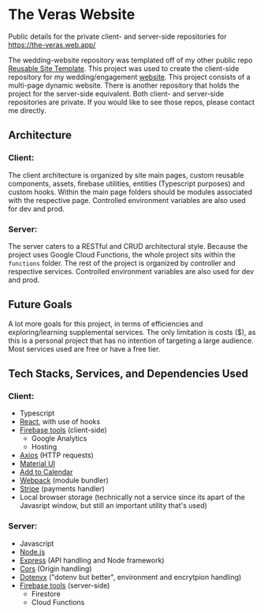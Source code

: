 # The Veras Website
Public details for the private client- and server-side repositories for https://the-veras.web.app/

The wedding-website repository was templated off of my other public repo [Reusable Site Template](https://github.com/aorlanes/Reusable-Site-Template). This project was used to create the client-side repository for my wedding/engagement [website](https://the-veras.web.app). This project consists of a multi-page dynamic website. There is another repository that holds the project for the server-side equivalent. Both client- and server-side repositories are private. If you would like to see those repos, please contact me directly.

## Architecture

### Client:
The client architecture is organized by site main pages, custom reusable components, assets, firebase utilities, entities (Typescript purposes) and custom hooks. Within the main page folders should be modules associated with the respective page. Controlled environment variables are also used for dev and prod.

### Server:
The server caters to a RESTful and CRUD architectural style. Because the project uses Google Cloud Functions, the whole project sits within the `functions` folder. The rest of the project is organized by controller and respective services. Controlled environment variables are also used for dev and prod.

## Future Goals

A lot more goals for this project, in terms of efficiencies and exploring/learning supplemental services. The only limitation is costs ($), as this is a personal project that has no intention of targeting a large audience. Most services used are free or have a free tier.

## Tech Stacks, Services, and Dependencies Used

### Client:
- Typescript
- [React](https://react.dev/), with use of hooks
- [Firebase tools](https://firebase.google.com/) (client-side)
  - Google Analytics
  - Hosting
- [Axios](https://axios-http.com/) (HTTP requests)
- [Material UI](https://mui.com/material-ui/)
- [Add to Calendar](https://add-to-calendar-button.com/)
- [Webpack](https://webpack.js.org/) (module bundler)
- [Stripe](https://stripe.com/) (payments handler)
- Local browser storage (technically not a service since its apart of the Javasript window, but still an important utility that's used)

### Server:
- Javascript
- [Node.js](https://nodejs.org/en/)
- [Express](https://expressjs.com/) (API handling and Node framework)
- [Cors](https://www.npmjs.com/package/cors) (Origin handling)
- [Dotenvx](https://dotenvx.com/) ("dotenv but better", environment and encrytpion handling)
- [Firebase tools](https://firebase.google.com/) (server-side)
  - Firestore
  - Cloud Functions
